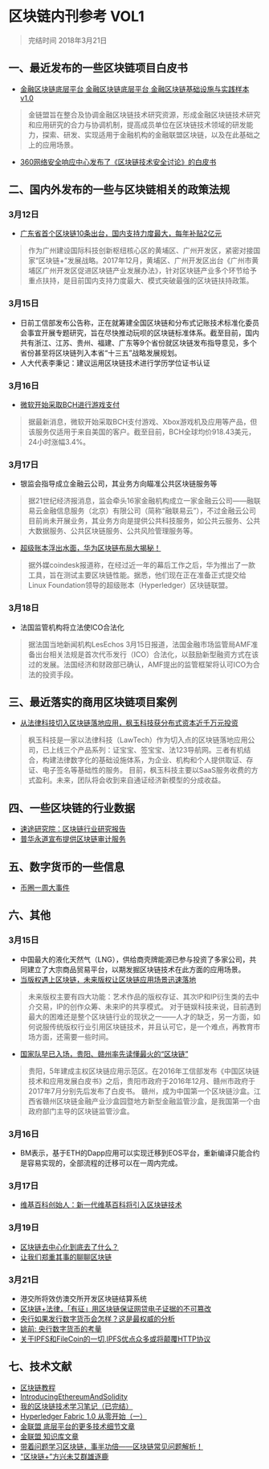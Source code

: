 # 区块链内刊参考 VOL1
> 完结时间 2018年3月21日

## 一、最近发布的一些区块链项目白皮书
- [金融区块链底层平台  金融区块链底层平台 金融区块链基础设施与实践样本 v1.0](../file/FISCO-BCOS-WHITEPAPER.pdf)
>金链盟旨在整合及协调金融区块链技术研究资源，形成金融区块链技术研究和应用研究的合力与协调机制，提高成员单位在区块链技术领域的研发能力，探索、研发、实现适用于金融机构的金融联盟区块链，以及在此基础之上的应用场景。
- [360网络安全响应中心发布了《区块链技术安全讨论》的白皮书](../file/区块链技术安全讨论.pdf)
        
## 二、国内外发布的一些与区块链相关的政策法规
### 3月12日
- [广东省首个区块链10条出台，国内支持力度最大，每年补贴2亿元](https://view.inews.qq.com/a/20180312A0NVR500)
>作为广州建设国际科技创新枢纽核心区的黄埔区、广州开发区，紧密对接国家“区块链+”发展战略。2017年12月，黄埔区、广州开发区出台《广州市黄埔区广州开发区促进区块链产业发展办法》，针对区块链产业多个环节给予重点扶持，是目前国内支持力度最大、模式突破最强的区块链扶持政策。
### 3月15日
- 日前工信部发布公告称，正在就筹建全国区块链和分布式记账技术标准化委员会事宜开展专题研究，旨在尽快推动玩呗的区块链标准体系。截至目前，国内共有浙江、江苏、贵州、福建、广东等9个省份就区块链发布指导意见，多个省份甚至将区块链列入本省“十三五”战略发展规划。
- 人大代表李秉记：建议运用区块链技术进行学历学位证书认证
### 3月16日
- [微软开始采取BCH进行游戏支付](https://www.toutiao.com/a6533539677629055491)
>据最新消息，微软开始采取BCH支付游戏、Xbox游戏机及应用等产品，但该服务仅适用于来自美国的客户。截至目前，BCH全球均价918.43美元，24小时涨幅3.4%。

### 3月17日
- 银监会指导成立金融云公司，其业务方向瞄准公共区块链服务等
>据21世纪经济报消息，监会牵头16家金融机构成立一家金融云公司——融联易云金融信息服务（北京）有限公司（简称“融联易云”），不过金融云公司目前尚未开展业务，其业务方向是提供公共科技服务，如公共云服务、公共大数据服务、公共区块链服务、公共风险管理服务等。
- [超级账本浮出水面，华为区块链布局大揭秘！](https://www.toutiao.com/a6533713137261085198)
> 据外媒coindesk报道称，在经过近一年的幕后工作之后，华为推出了一款工具，旨在测试主要区块链性能。据悉，他们现在正在准备正式提交给Linux Foundation领导的超级账本（Hyperledger）区块链联盟。

### 3月18日
- 法国监管机构将立法使ICO合法化
> 据法国当地新闻机构LesEchos 3月15日报道，法国金融市场监管局AMF准备出台相关法规是首次代币发行（ICO）合法化，以鼓励新型融资方式在该过的发展。法国经济和财政部已确认，AMF提出的监管框架将认可ICO为合法的投资手段。

## 三、最近落实的商用区块链项目案例
- [从法律科技切入区块链落地应用，枫玉科技获分布式资本近千万元投资](http://m.lieyunwang.com/archives/419266)
>枫玉科技是一家以法律科技（LawTech）作为切入点的区块链落地应用公司，已上线三个产品系列：证宝宝、签宝宝、法123导航网。三者有机结合，构建法律数字化的基础设施体系，为企业、机构和个人提供取证、存证、电子签名等基础性的服务。
>目前，枫玉科技主要以SaaS服务收费的方式盈利。未来，团队将会收到来自通证经济新模型的分成收益。
## 四、一些区块链的行业数据
- [速途研究院：区块链行业研究报告](http://m.hexun.com/hz/toutiao/2018-03-16/192641731.html)
- [普华永道宣布提供区块链审计服务](http://m.jrj.com.cn/rss/toutiaoyc/2018/3/18/24256246.shtml)
## 五、数字货币的一些信息
- [币圈一周大事件](https://www.toutiao.com/a6533422898651070983)
## 六、其他
### 3月15日
- 中国最大的液化天然气（LNG），供给商壳牌能源已参与投资了多家公司，共同建立了大宗商品贸易平台，以期发掘区块链技术在此方面的应用场景。
- [当版权遇上区块链，未来版权让区块链应用场景迅速落地](https://www.toutiao.com/a6533021260815794691)
>未来版权主要有四大功能：艺术作品的版权存证、其次IP和IP衍生类的去中介交易，IP的创作众筹、未来IP的共享模式。
>对于链娱科技来说，目前遇到最大的困难还是整个区块链行业的现状之一——人才的缺乏，另一方面，如何说服传统版权行业引用区块链技术，并且认可它，是一个难点，再教育市场方面，还需要一些时间。
- [国家队早已入场，贵阳、赣州率先读懂最火的“区块链”](https://www.toutiao.com/a6532290891644666376)
>贵阳，5年建成主权区块链应用示范区。在2016年工信部发布《中国区块链技术和应用发展白皮书》之后，贵阳市政府于2016年12月、赣州市政府于2017年7月分别先后发布了白皮书。
> 赣州，成为中国第一个区块链沙盒。江西省赣州区块链金融产业沙盒园暨地方新型金融监管沙盒，是我国第一个由政府部门主导的区块链监管沙盒。
### 3月16日
- BM表示，基于ETH的Dapp应用可以实现迁移到EOS平台，重新编译只能合约是容易实现的，全部流程的迁移可以在一周内完成。
### 3月17日
- [维基百科创始人：新一代维基百科将引入区块链技术](https://www.toutiao.com/a6533851227187315213)
### 3月19日
- [区块链去中心化到底去了什么？](https://mp.weixin.qq.com/s/wVOPv2RR161uZHdDpcdTKA)
- [让我们郑重其事的聊聊区块链](https://mp.weixin.qq.com/s/TkACFsO4bXyyj3YJJbJ2hA)
### 3月21日
- 港交所将效仿澳交所开发区块链结算系统
- [区块链+法律，「有征」用区块链保证网贷电子证据的不可篡改](https://www.toutiao.com/a6535220913284055560)
- [央行如果发行数字货币会怎样？这是最权威的分析](https://mp.weixin.qq.com/s/ZMFyJdrXgqFmyFA2ADveJQ)
- [姚前: 央行数字货币的考量](https://mp.weixin.qq.com/s/40IxDflyhBL7TaXTlC0zzQ)
- [关于IPFS和FileCoin的一切,IPFS优点众多或将颠覆HTTP协议](https://www.toutiao.com/a6535234563566731780)

## 七、技术文献
- [区块链教程](https://liuchengxu.gitbooks.io/blockchain-tutorial/content/)
- [IntroducingEthereumAndSolidity](../file/IntroducingEthereumandSolidity.pdf)
- [我的区块链技术学习笔记（已完结）](https://www.jianshu.com/p/c155b61ad2d0)
- [Hyperledger Fabric 1.0 从零开始（一）](https://www.cnblogs.com/aberic/p/7527831.html)
- [金联盟 底层平台的更多技术细节文章](https://github.com/FISCO-BCOS/FISCO-BCOS/tree/master/doc)
- [金联盟 知识库文章](https://github.com/FISCO-BCOS/Wiki)
- [带着问题学习区块链，事半功倍——区块链常见问题解析！](https://www.toutiao.com/a6530062212013228547)
- [“区块链+”方兴未艾群雄逐鹿](../file/“区块链+”方兴未艾群雄逐鹿.pdf)
